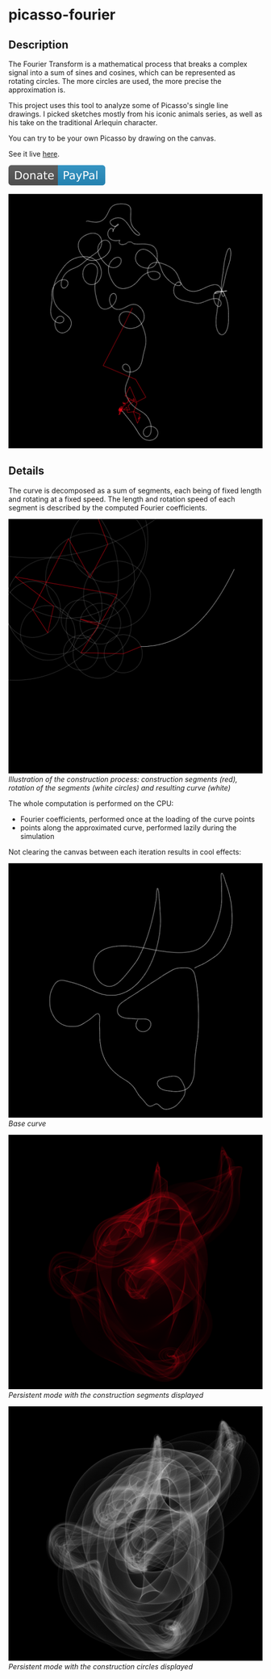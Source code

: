 # picasso-fourier

## Description
The Fourier Transform is a mathematical process that breaks a complex signal into a sum of sines and cosines, which can be represented as rotating circles. The more circles are used, the more precise the approximation is.

This project uses this tool to analyze some of Picasso's single line drawings. I picked sketches mostly from his iconic animals series, as well as his take on the traditional Arlequin character.

You can try to be your own Picasso by drawing on the canvas.

See it live [here](https://piellardj.github.io/picasso-fourier/).

[![Donate](https://raw.githubusercontent.com/piellardj/piellardj.github.io/master/images/readme/donate-paypal.svg)](https://www.paypal.com/donate/?hosted_button_id=AF7H7GEJTL95E)

![Screenshot](src/readme/zoom-out.png)

## Details

The curve is decomposed as a sum of segments, each being of fixed length and rotating at a fixed speed. The length and rotation speed of each segment is described by the computed Fourier coefficients.

![Screenshot](src/readme/construction.png)
*Illustration of the construction process: construction segments (red), rotation of the segments (white circles) and resulting curve (white)*

The whole computation is performed on the CPU:
* Fourier coefficients, performed once at the loading of the curve points
* points along the approximated curve, performed lazily during the simulation

Not clearing the canvas between each iteration results in cool effects:

![Screenshot](src/readme/bull-curve.png)
*Base curve*

![Screenshot](src/readme/bull-segments.png)
*Persistent mode with the construction segments displayed*

![Screenshot](src/readme/bull-circles.png)
*Persistent mode with the construction circles displayed*